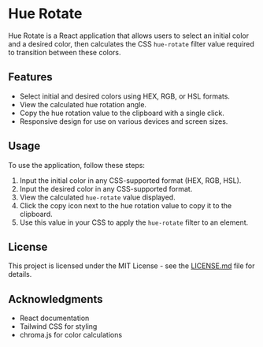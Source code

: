 # Hue Rotate

Hue Rotate is a React application that allows users to select an initial color and a desired color, then calculates the CSS `hue-rotate` filter value required to transition between these colors.

## Features

- Select initial and desired colors using HEX, RGB, or HSL formats.
- View the calculated hue rotation angle.
- Copy the hue rotation value to the clipboard with a single click.
- Responsive design for use on various devices and screen sizes.

## Usage

To use the application, follow these steps:

1. Input the initial color in any CSS-supported format (HEX, RGB, HSL).
2. Input the desired color in any CSS-supported format.
3. View the calculated `hue-rotate` value displayed.
4. Click the copy icon next to the hue rotation value to copy it to the clipboard.
5. Use this value in your CSS to apply the `hue-rotate` filter to an element.

## License

This project is licensed under the MIT License - see the [LICENSE.md](LICENSE.md) file for details.

## Acknowledgments
- React documentation
- Tailwind CSS for styling
- chroma.js for color calculations
